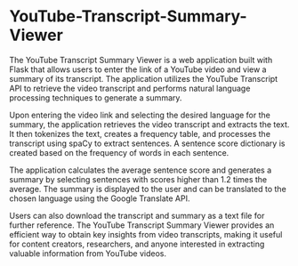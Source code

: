 # YouTube-Transcript-Summary-Viewer

The YouTube Transcript Summary Viewer is a web application built with Flask that allows users to enter the link of a YouTube video and view a summary of its transcript. The application utilizes the YouTube Transcript API to retrieve the video transcript and performs natural language processing techniques to generate a summary.

Upon entering the video link and selecting the desired language for the summary, the application retrieves the video transcript and extracts the text. It then tokenizes the text, creates a frequency table, and processes the transcript using spaCy to extract sentences. A sentence score dictionary is created based on the frequency of words in each sentence.

The application calculates the average sentence score and generates a summary by selecting sentences with scores higher than 1.2 times the average. The summary is displayed to the user and can be translated to the chosen language using the Google Translate API.

Users can also download the transcript and summary as a text file for further reference. The YouTube Transcript Summary Viewer provides an efficient way to obtain key insights from video transcripts, making it useful for content creators, researchers, and anyone interested in extracting valuable information from YouTube videos.
